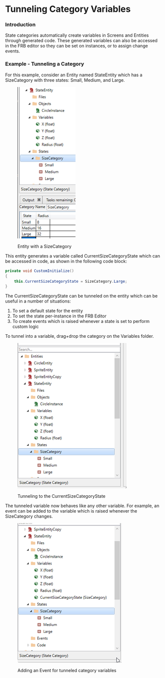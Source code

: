 # Tunneling Category Variables

### Introduction

State categories automatically create variables in Screens and Entities through generated code. These generated variables can also be accessed in the FRB editor so they can be set on instances, or to assign change events.

### Example - Tunneling a Category

For this example, consider an Entity named StateEntity which has a SizeCategory with three states: Small, Medium, and Large.

<figure><img src="../../.gitbook/assets/image (58).png" alt=""><figcaption><p>Entity with a SizeCategory</p></figcaption></figure>

This entity generates a variable called CurrentSizeCategoryState which can be accessed in code, as shown in the following code block:

```csharp
private void CustomInitialize()
{
    this.CurrentSizeCategoryState = SizeCategory.Large;
}
```

The CurrentSizeCategoryState can be tunneled on the entity which can be useful in a number of situations:

1. To set a default state for the entity
2. To set the state per-instance in the FRB Editor
3. To create events which is raised whenever a state is set to perform custom logic

To tunnel into a variable, drag+drop the category on the Variables folder.

<figure><img src="../../.gitbook/assets/31_10 28 17.gif" alt=""><figcaption><p>Tunneling to the CurrentSizeCategoryState</p></figcaption></figure>

The tunneled variable now behaves like any other variable. For example, an event can be added to the variable which is raised whenever the SizeCategory changes.

<figure><img src="../../.gitbook/assets/31_10 31 34.gif" alt=""><figcaption><p>Adding an Event for tunneled category variables</p></figcaption></figure>

